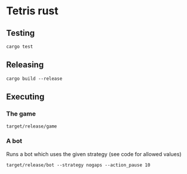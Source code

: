 # Tetris rust

## Testing
```shell
cargo test
```

## Releasing
```shell
cargo build --release
```

## Executing

### The game
```shell
target/release/game
```

### A bot
Runs a bot which uses the given strategy (see code for allowed values)
```shell
target/release/bot --strategy nogaps --action_pause 10
```
